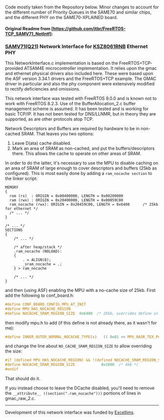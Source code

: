 Code mostly taken from the Repository below. Minor changes to account for the different 
number of Priority Queues in the SAME70 and similar chips, and the different PHY on the
 SAME70-XPLAINED board.


#### Original Readme from [https://github.com/jtbr/FreeRTOS-TCP_SAMV71_NetIntf]:

### [SAMV71(Q21)](http://www.microchip.com/wwwproducts/en/ATSAMV71Q21) Network Interface for [KSZ8061RNB](http://www.microchip.com/wwwproducts/en/KSZ8061) Ethernet PHY

This NetworkInterface.c implementation is based on the FreeRTOS+TCP-
provided ATSAM4E microcontroller implementation. It relies upon the 
gmac and ethernet physical drivers also included here. These were based 
upon the ASF version 3.34.1 drivers and the FreeRTOS+TCP example.
The GMAC driver in particular and also the phy component were 
extensively modified to rectify deficiencies and omissions.

This network interface was tested with FreeRTOS 9.0.0 and is known not 
to work with FreeRTOS 8.2.3. Use of the BufferAllocation_2.c buffer 
management scheme is assumed. It has been tested and is working for 
basic TCP/IP. It has not been tested for DNS/LLNMR, but in theory 
they are supported, as are other protocols atop TCP.

Network Descriptors and Buffers are required by hardware to be in 
non-cached SRAM. That leaves you two options:
1) Leave D(ata) cache disabled.
2) Mark an area of SRAM as non-cached, and put the buffers/descriptors there. This allows the cache to operate on other areas of SRAM.

In order to do the latter, it's necessary to use the MPU to disable 
caching on an area of SRAM of large enough to cover descriptors and 
buffers (25kb as configured). This is most easily done by adding a 
`ram_nocache section` to the linker script:

```
MEMORY
{
  rom (rx)  : ORIGIN = 0x00400000, LENGTH = 0x00200000
  ram (rwx) : ORIGIN = 0x20400000, LENGTH = 0x00059C00
  ram_nocache (rwx): ORIGIN = 0x20459C00, LENGTH = 0x6400      /* 25kb for ethernet */
  /* ... */
}

/* ... */
SECTIONS
{
    /* ... */

	/* after heap/stack */
    .ram_nocache (NOLOAD):
    {
        . = ALIGN(8);
        _sram_nocache = .;
    } > ram_nocache

	/* ... */
}
```

and then (using ASF) enabling the MPU with a no-cache size of 25kb. 
First add the following to conf_board.h:

```c
#define CONF_BOARD_CONFIG_MPU_AT_INIT
#define MPU_HAS_NOCACHE_REGION
#define NOCACHE_SRAM_REGION_SIZE  0x6400  /* 25kb, overrides define in MODIFIED mpu.h */
```

then modify mpu.h to add (if this define is not already there, as it wasn't for me):

```c
#define INNER_OUTER_NORMAL_NOCACHE_TYPE(x)   (( 0x01 << MPU_RASR_TEX_Pos ) | ( DISABLE << MPU_RASR_C_Pos ) | ( DISABLE << MPU_RASR_B_Pos ) | ( x << MPU_RASR_S_Pos ))
```

and change the line about `NO_CACHE_SRAM_REGION_SIZE` to allow overriding the size:

```c
#if (defined MPU_HAS_NOCACHE_REGION) && !(defined NOCACHE_SRAM_REGION_SIZE)
#define NOCACHE_SRAM_REGION_SIZE            0x1000  /* 4kb */
#endif
```

That should do it.

If you instead choose to leave the DCache disabled, you'll need to remove the 
`__attribute__ ((section(".ram_nocache")))` portions of lines in gmac_raw_2.c.

---
Development of this network interface was funded by [Excellims](http://www.excellims.com/).